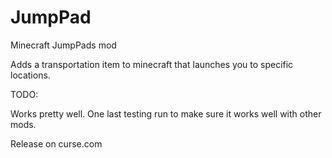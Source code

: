 # JumpPad
Minecraft JumpPads mod

Adds a transportation item to minecraft that launches you to specific locations. 

TODO: 

Works pretty well. One last testing run to make sure it works well with other mods. 

Release on curse.com